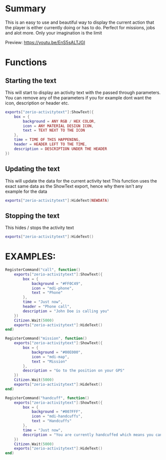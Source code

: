 # Summary
This is an easy to use and beautiful way to display the current action that the player is either currently doing or has to do.
Perfect for missions, jobs and alot more. Only your imagination is the limit

Preview: https://youtu.be/EnS5sALTJGI




# Functions

## Starting the text
This will start to display an activity text with the passed through parameters.
You can remove any of the parameters if you for example dont want the icon, description or header etc.
```lua
exports["zerio-activitytext"]:ShowText({
    box = {
        background = ANY RGB / HEX COLOR,
        icon = ANY MATERIAL DESIGN ICON,
        text = TEXT NEXT TO THE ICON
    },
    time = TIME OF THIS HAPPENING,
    header = HEADER LEFT TO THE TIME,
    description = DESCRIPTION UNDER THE HEADER
})
```

## Updating the text
This will update the data for the current activity text
This function uses the exact same data as the ShowText export, hence why there isn't any example for the data
```lua
exports["zerio-activitytext"]:HideText(NEWDATA)
```

## Stopping the text
This hides / stops the activity text
```lua
exports["zerio-activitytext"]:HideText()
```





# EXAMPLES:
```lua
RegisterCommand("call", function()
    exports["zerio-activitytext"]:ShowText({
        box = {
            background = "#FF0C49",
            icon = "mdi-phone",
            text = "Phone"
        },
        time = "Just now",
        header = "Phone call",
        description = "John Doe is calling you"
    })
    Citizen.Wait(5000)
    exports["zerio-activitytext"]:HideText()
end)

RegisterCommand("mission", function()
    exports["zerio-activitytext"]:ShowText({
        box = {
            background = "#00E000",
            icon = "mdi-map",
            text = "Mission"
        },
        description = "Go to the position on your GPS"
    })
    Citizen.Wait(5000)
    exports["zerio-activitytext"]:HideText()
end)

RegisterCommand("handcuff", function()
    exports["zerio-activitytext"]:ShowText({
        box = {
            background = "#007FFF",
            icon = "mdi-handcuffs",
            text = "Handcuffs"
        },
        time = "Just now",
        description = "You are currently handcuffed which means you can't move"
    })
    Citizen.Wait(5000)
    exports["zerio-activitytext"]:HideText()
end)
```
